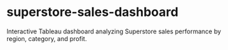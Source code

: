 # superstore-sales-dashboard
Interactive Tableau dashboard analyzing Superstore sales performance by region, category, and profit.
